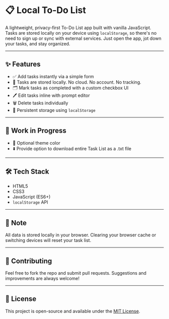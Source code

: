 # 📋 Local To-Do List

A lightweight, privacy-first To-Do List app built with vanilla JavaScript. Tasks are stored locally on your device using `localStorage`, so there's no need to sign up or sync with external services. Just open the app, jot down your tasks, and stay organized.

---

## ✨ Features

- ✅ Add tasks instantly via a simple form
- 📌 Tasks are stored locally. No cloud. No account. No tracking.
- 🗂️ Mark tasks as completed with a custom checkbox UI
- 🖊️ Edit tasks inline with prompt editor  
- 🗑️ Delete tasks individually
- 🔄 Persistent storage using `localStorage`

---

## 🚧 Work in Progress

- 🌙 Optional theme color 
- ⬇️ Provide option to download entire Task List as a .txt file

---

## 🛠️ Tech Stack

- HTML5
- CSS3
- JavaScript (ES6+)
- `localStorage` API

---

## 📌 Note

All data is stored locally in your browser. Clearing your browser cache or switching devices will reset your task list.

---

## 🙌 Contributing

Feel free to fork the repo and submit pull requests. Suggestions and improvements are always welcome!

---

## 📄 License

This project is open-source and available under the [MIT License](LICENSE).
